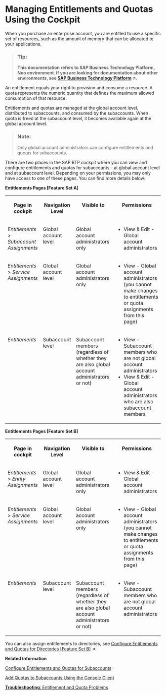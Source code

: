 <!-- copy23e9ad3fbf3f4423aeef8f915ef54846 -->

# Managing Entitlements and Quotas Using the Cockpit

When you purchase an enterprise account, you are entitled to use a specific set of resources, such as the amount of memory that can be allocated to your applications.

> ### Tip:  
> **This documentation refers to SAP Business Technology Platform, Neo environment. If you are looking for documentation about other environments, see [SAP Business Technology Platform](https://help.sap.com/viewer/65de2977205c403bbc107264b8eccf4b/Cloud/en-US/6a2c1ab5a31b4ed9a2ce17a5329e1dd8.html "SAP Business Technology Platform (SAP BTP) is an integrated offering comprised of four technology portfolios: database and data management, application development and integration, analytics, and intelligent technologies. The platform offers users the ability to turn data into business value, compose end-to-end business processes, and build and extend SAP applications quickly.") :arrow_upper_right:.**

An entitlement equals your right to provision and consume a resource. A quota represents the numeric quantity that defines the maximum allowed consumption of that resource.

Entitlements and quotas are managed at the global account level, distributed to subaccounts, and consumed by the subaccounts. When quota is freed at the subaccount level, it becomes available again at the global account level.

> ### Note:  
> Only global account administrators can configure entitlements and quotas for subaccounts.

There are two places in the SAP BTP cockpit where you can view and configure entitlements and quotas for subaccounts - at global account level and at subaccount level. Depending on your permissions, you may only have access to one of these pages. You can find more details below:

**Entitlements Pages \[Feature Set A\]**


<table>
<tr>
<th valign="top">

Page in cockpit



</th>
<th valign="top">

Navigation Level



</th>
<th valign="top">

Visible to



</th>
<th valign="top">

Permissions



</th>
</tr>
<tr>
<td valign="top">

*Entitlements* \> *Subaccount Assignments*



</td>
<td valign="top">

Global account level



</td>
<td valign="top">

Global account administrators only



</td>
<td valign="top">

-   View & Edit - Global account administrators



</td>
</tr>
<tr>
<td valign="top">

*Entitlements* \> *Service Assignments*



</td>
<td valign="top">

Global account level



</td>
<td valign="top">

Global account administrators only



</td>
<td valign="top">

-   View - Global account administrators \(you cannot make changes to entitlements or quota assignments from this page\)



</td>
</tr>
<tr>
<td valign="top">

*Entitlements*



</td>
<td valign="top">

Subaccount level



</td>
<td valign="top">

Subaccount members \(regardless of whether they are also global account administrators or not\)



</td>
<td valign="top">

-   View - Subaccount members who are not global account administrators
-   View & Edit - Global account administrators who are also subaccount members



</td>
</tr>
</table>

**Entitlements Pages \[Feature Set B\]**


<table>
<tr>
<th valign="top">

Page in cockpit



</th>
<th valign="top">

Navigation Level



</th>
<th valign="top">

Visible to



</th>
<th valign="top">

Permissions



</th>
</tr>
<tr>
<td valign="top">

*Entitlements* \> *Entity Assignments*



</td>
<td valign="top">

Global account level



</td>
<td valign="top">

Global account administrators only



</td>
<td valign="top">

-   View & Edit - Global account administrators



</td>
</tr>
<tr>
<td valign="top">

*Entitlements* \> *Service Assignments*



</td>
<td valign="top">

Global account level



</td>
<td valign="top">

Global account administrators only



</td>
<td valign="top">

-   View - Global account administrators \(you cannot make changes to entitlements or quota assignments from this page\)



</td>
</tr>
<tr>
<td valign="top">

*Entitlements*



</td>
<td valign="top">

Subaccount level



</td>
<td valign="top">

Subaccount members \(regardless of whether they are also global account administrators or not\)



</td>
<td valign="top">

-   View - Subaccount members who are not global account administrators



</td>
</tr>
</table>

You can also assign entitlements to directories, see [Configure Entitlements and Quotas for Directories [Feature Set B]](https://help.sap.com/viewer/65de2977205c403bbc107264b8eccf4b/Cloud/en-US/37f8871865114f44aebee3db6ac64b72.html "Assign entitlements to directories by adding service plans and distribute the quotas available in your global account to your directories using the SAP BTP cockpit.") :arrow_upper_right:.

**Related Information**  


[Configure Entitlements and Quotas for Subaccounts](configure-entitlements-and-quotas-for-subaccounts-c90f3d5.md "Assign entitlements to subaccounts by adding service plans and distribute the quotas available in your global account to your subaccounts using the SAP BTP cockpit.")

[Add Quotas to Subaccounts Using the Console Client](add-quotas-to-subaccounts-using-the-console-client-f073eaf.md "You can use the Neo console client to add quotas to subaccounts")

[**Troubleshooting**: Entitlement and Quota Problems](https://ga.support.sap.com/dtp/viewer/index.html#/tree/2065/actions/26547:27066)

